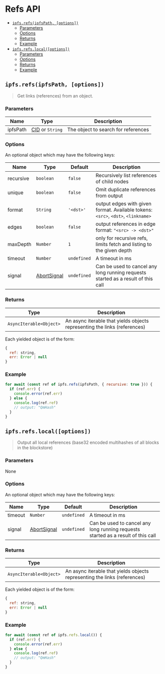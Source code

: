 # Refs API <!-- omit in toc -->

- [`ipfs.refs(ipfsPath, [options])`](#ipfsrefsipfspath-options)
  - [Parameters](#parameters)
  - [Options](#options)
  - [Returns](#returns)
  - [Example](#example)
- [`ipfs.refs.local([options])`](#ipfsrefslocaloptions)
  - [Parameters](#parameters-1)
  - [Options](#options-1)
  - [Returns](#returns-1)
  - [Example](#example-1)

## `ipfs.refs(ipfsPath, [options])`

> Get links (references) from an object.

### Parameters

| Name | Type | Description |
| ---- | ---- | ----------- |
| ipfsPath | [CID][] or `String` | The object to search for references |

### Options

An optional object which may have the following keys:

| Name | Type | Default | Description |
| ---- | ---- | ------- | ----------- |
| recursive | `boolean` | `false` | Recursively list references of child nodes |
| unique | `boolean` | `false` | Omit duplicate references from output |
| format | `String` | `'<dst>'` | output edges with given format. Available tokens: `<src>`, `<dst>`, `<linkname>` |
| edges | `boolean` | `false` | output references in edge format: `"<src> -> <dst>"` |
| maxDepth | `Number` | `1` | only for recursive refs, limits fetch and listing to the given depth |
| timeout | `Number` | `undefined` | A timeout in ms |
| signal | [AbortSignal][] | `undefined` |  Can be used to cancel any long running requests started as a result of this call |

### Returns

| Type | Description |
| -------- | -------- |
| `AsyncIterable<Object>` | An async iterable that yields objects representing the links (references) |

Each yielded object is of the form:

```js
{
  ref: string,
  err: Error | null
}
```

### Example

```JavaScript
for await (const ref of ipfs.refs(ipfsPath, { recursive: true })) {
  if (ref.err) {
    console.error(ref.err)
  } else {
    console.log(ref.ref)
    // output: "QmHash"
  }
}
```

## `ipfs.refs.local([options])`

> Output all local references (base32 encoded multihashes of all blocks in the blockstore)

### Parameters

None

### Options

An optional object which may have the following keys:

| Name | Type | Default | Description |
| ---- | ---- | ------- | ----------- |
| timeout | `Number` | `undefined` | A timeout in ms |
| signal | [AbortSignal][] | `undefined` |  Can be used to cancel any long running requests started as a result of this call |

### Returns

| Type | Description |
| -------- | -------- |
| `AsyncIterable<Object>` | An async iterable that yields objects representing the links (references) |

Each yielded object is of the form:

```js
{
  ref: string,
  err: Error | null
}
```

### Example

```JavaScript
for await (const ref of ipfs.refs.local()) {
  if (ref.err) {
    console.error(ref.err)
  } else {
    console.log(ref.ref)
    // output: "QmHash"
  }
}
```

[examples]: https://github.com/ipfs/js-ipfs/blob/master/packages/interface-ipfs-core/src/files-regular
[b]: https://www.npmjs.com/package/buffer
[cid]: https://www.npmjs.com/package/cids
[blob]: https://developer.mozilla.org/en-US/docs/Web/API/Blob
[AbortSignal]: https://developer.mozilla.org/en-US/docs/Web/API/AbortSignal
